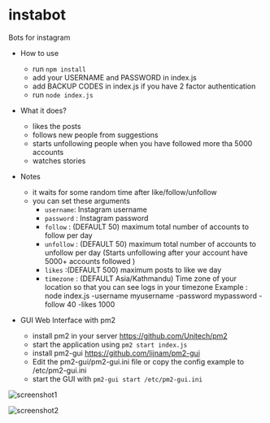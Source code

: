 # instabot

Bots  for instagram 

* How to use
  * run `npm install`
  * add your USERNAME and PASSWORD in index.js 
  * add BACKUP CODES in index.js if you have 2 factor authentication
  * run `node index.js`

* What it does?
  * likes the posts
  * follows new people from suggestions
  * starts unfollowing people when you have followed more tha 5000 accounts
  * watches stories 

* Notes
    * it waits for some random time after like/follow/unfollow
    * you can set these arguments
      * `username`: Instagram username
      * `password` : Instagram password
      * `follow` : (DEFAULT 50) maximum total number of accounts to follow per day
      * `unfollow` : (DEFAULT 50) maximum total number of accounts to unfollow per day (Starts unfollowing after your account have 5000+ accounts followed )
      * `likes` :(DEFAULT 500) maximum posts to like we day
      * `timezone` : (DEFAULT Asia/Kathmandu) Time zone  of your location so that you can see logs in your timezone
      Example : node index.js -username myusername -password mypassword -follow 40 -likes 1000 
  

* GUI Web Interface with pm2
  * install pm2 in your server <https://github.com/Unitech/pm2>
  * start the  application using `pm2 start index.js`
  * install pm2-gui <https://github.com/lijnam/pm2-gui>
  * Edit the pm2-gui/pm2-gui.ini file or copy the config example to /etc/pm2-gui.ini
  * start the GUI with `pm2-gui start /etc/pm2-gui.ini`

 ![screenshot1](https://i.ibb.co/9tjC4ns/Untitled.png")
 
 ![screenshot2](https://i.ibb.co/XSH3936/Untitled.png)
 
